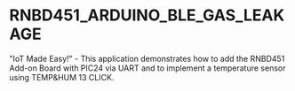 # RNBD451_ARDUINO_BLE_GAS_LEAKAGE
"IoT Made Easy!" - This application demonstrates how to add the RNBD451 Add-on Board with PIC24 via UART and to implement a temperature sensor using TEMP&amp;HUM 13 CLICK.
